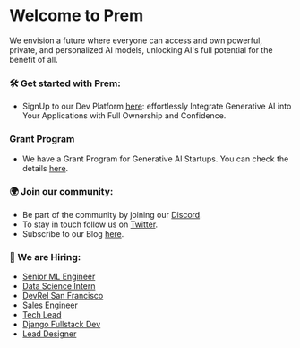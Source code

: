 # Welcome to Prem

We envision a future where everyone can access and own powerful, private, and personalized AI models, unlocking AI's full potential for the benefit of all. 

### 🛠️ Get started with Prem:

- SignUp to our Dev Platform [here](https://app.premai.io): effortlessly Integrate Generative AI into Your Applications with Full Ownership and Confidence.

### Grant Program

- We have a Grant Program for Generative AI Startups. You can check the details [here](https://blog.premai.io/announcing-our-startup-grants-program/).

### 🌍 Join our community:

- Be part of the community by joining our [Discord](https://discord.com/invite/kpKk6vYVAn).
- To stay in touch follow us on [Twitter](https://twitter.com/premai_io).
- Subscribe to our Blog [here](https://blog.premai.io/). 

### 💼 We are Hiring:

- [Senior ML Engineer](https://premai.notion.site/Senior-Data-Scientist-Prem-1863f1e72c2f4d8894eb6e49154e9256?pvs=4)
- [Data Science Intern](https://premai.notion.site/Data-Science-Intern-Prem-85cc518494cb470fb4e484ed40e3e5f7?pvs=4)
- [DevRel San Francisco](https://premai.notion.site/DevRel-SF-Prem-dc1c75465f044b33856bfc4a32ca708f)
- [Sales Engineer](https://premai.notion.site/Sales-Engineer-Prem-bf451eb9b61347a19ee36daf095a25b6)
- [Tech Lead](https://premai.notion.site/Tech-Lead-Prem-b6917aeaec0c480dac99eeed99cdb91b)
- [Django Fullstack Dev](https://premai.notion.site/Django-Fullstack-Dev-Prem-1e26b8efccdc4663809036ab333920e3)
- [Lead Designer](https://premai.notion.site/Lead-Designer-Prem-82a2e94a8a86484e85a4657947784915)
